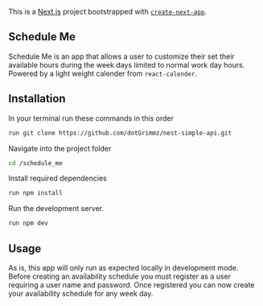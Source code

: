 This is a [Next.js](https://nextjs.org/) project bootstrapped with [`create-next-app`](https://github.com/vercel/next.js/tree/canary/packages/create-next-app).

## Schedule Me

Schedule Me is an app that allows a user to customize their set their available hours during the week days limited to normal work day hours. Powered by a light weight calender from `react-calender`.

## Installation

In your terminal run these commands in this order

```bash
run git clone https://github.com/dotGrimmz/nest-simple-api.git
```

Navigate into the project folder

```bash
cd /schedule_me
```

Install required dependencies

```bash
run npm install
```

Run the development server.

```bash
run npm dev
```

## Usage

As is, this app will only run as expected locally in development mode. Before creating an availability schedule you must register as a user requiring a user name and password. Once registered you can now create your availability schedule for any week day.
